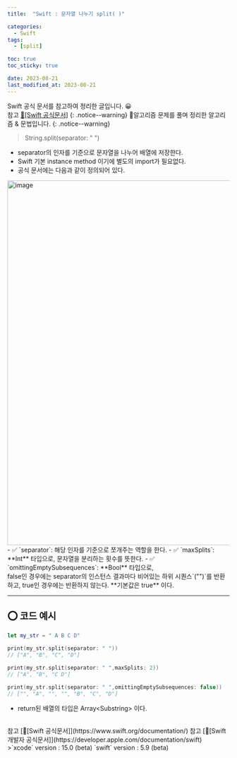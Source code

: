 ```yaml
---
title:  "Swift : 문자열 나누기 split( )" 

categories:
  - Swift
tags:
  - [split]

toc: true
toc_sticky: true

date: 2023-08-21
last_modified_at: 2023-08-21
---
```

Swift 공식 문서를 참고하여 정리한 글입니다. 😀    
참고 [🍎[Swift 공식문서]](https://www.swift.org/documentation/)
{: .notice--warning}
🍏알고리즘 문제를 풀며 정리한 알고리즘 & 문법입니다.
{: .notice--warning}

>String.split(separator: " ")

- separator의 인자를 기준으로 문자열을 나누어 배열에 저장한다.
- Swift 기본 instance method 이기에 별도의 import가 필요없다.
- 공식 문서에는 다음과 같이 정의되어 있다.
<img width="826" alt="image" src="https://github.com/iOS-Dev-Hyun/iOS-Dev-Hyun.github.io/assets/142004247/2709c2e9-8499-49cf-bf6c-d25b9a0ee04c">
- ✅ `separator`: 해당 인자를 기준으로 쪼개주는 역할을 한다.
- ✅ `maxSplits`: **Int** 타입으로, 문자열을 분리하는 횟수를 뜻한다.
- ✅ `omittingEmptySubsequences`: **Bool** 타입으로, <br> false인 경우에는 separator의 인스턴스 결과마다 비어있는 하위 시퀀스`("")`를 반환하고, true인 경우에는 반환하지 않는다. **기본값은 true** 이다.

---
## ⭕️ 코드 예시
```swift
let my_str = " A B C D"

print(my_str.split(separator: " "))
// ["A", "B", "C", "D"]

print(my_str.split(separator: " ",maxSplits: 2))
// ["A", "B", "C D"]

print(my_str.split(separator: " ",omittingEmptySubsequences: false))
// ["", "A", "", "", "B", "C", "D"]
```
- return된 배열의 타입은 Array\<Substring> 이다.




<br>
참고 [🍎[Swift 공식문서]](https://www.swift.org/documentation/)   
참고 [🍎[Swift 개발자 공식문서]](https://developer.apple.com/documentation/swift)
<br>
>`xcode` version : 15.0 (beta)   
`swift` version : 5.9 (beta)